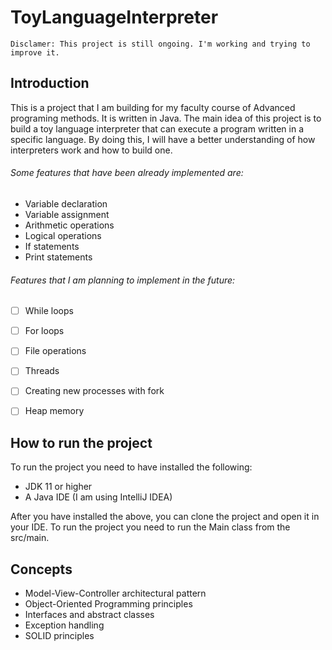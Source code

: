 # ToyLanguageInterpreter

``
Disclamer: This project is still ongoing. I'm working and trying to improve it.
``

## Introduction
This is a project that I am building for my faculty course of Advanced programing methods. It is written in Java.
The main idea of this project is to build a toy language interpreter that can execute a program written in a specific language.
By doing this, I will have a better understanding of how interpreters work and how to build one. 

###### Some features that have been already implemented are:
- Variable declaration
- Variable assignment
- Arithmetic operations
- Logical operations
- If statements
- Print statements

###### Features that I am planning to implement in the future:
- [ ] While loops
- [ ] For loops
- [ ] File operations
- [ ] Threads
- [ ] Creating new processes with fork
- [ ] Heap memory


## How to run the project
To run the project you need to have installed the following:
- JDK 11 or higher
- A Java IDE (I am using IntelliJ IDEA)

After you have installed the above, you can clone the project and open it in your IDE.
To run the project you need to run the Main class from the src/main.

## Concepts
- Model-View-Controller architectural pattern
- Object-Oriented Programming principles
- Interfaces and abstract classes
- Exception handling
- SOLID principles